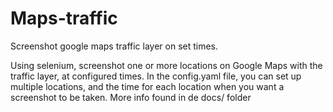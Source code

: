 # Maps-traffic
Screenshot google maps traffic layer on set times.

Using selenium, screenshot one or more locations on Google Maps with the traffic layer, at configured times.
In the config.yaml file, you can set up multiple locations, and the time for each location when you want a screenshot to be taken.
More info found in de docs/ folder
